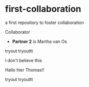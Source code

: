 # first-collaboration
a first repository to foster collaboration

Collaborator
- **Partner 2** is Martha van Os

tryout tryouttt 

I don't believe this

Hallo hier Thomas!! 

tryout tryouttt 


